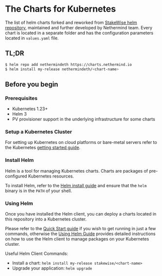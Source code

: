 # The Charts for Kubernetes

The list of helm charts forked and reworked from [StakeWise helm repository](https://github.com/stakewise/helm-charts), maintained and further developed by Nethermind team. Every chart is located in a separate folder and has the configuration parameters located in `values.yaml` file.

## TL;DR

```bash
$ helm repo add nethermindeth https://charts.nethermind.io
$ helm install my-release nethermindeth/<chart-name>
```

## Before you begin

### Prerequisites

- Kubernetes 1.23+
- Helm 3
- PV provisioner support in the underlying infrastructure for some charts

### Setup a Kubernetes Cluster

For setting up Kubernetes on cloud platforms or bare-metal servers refer to the
Kubernetes [getting started guide](http://kubernetes.io/docs/getting-started-guides/).

### Install Helm

Helm is a tool for managing Kubernetes charts. Charts are packages of pre-configured Kubernetes resources.

To install Helm, refer to the [Helm install guide](https://github.com/helm/helm#install) and ensure that the `helm`
binary is in the `PATH` of your shell.

### Using Helm

Once you have installed the Helm client, you can deploy a charts located in this repository into a Kubernetes cluster.

Please refer to the [Quick Start guide](https://helm.sh/docs/intro/quickstart/) if you wish to get running in just a few
commands, otherwise the [Using Helm Guide](https://helm.sh/docs/intro/using_helm/) provides detailed instructions on how
to use the Helm client to manage packages on your Kubernetes cluster.

Useful Helm Client Commands:

* Install a chart: `helm install my-release stakewise/<chart-name>`
* Upgrade your application: `helm upgrade`
